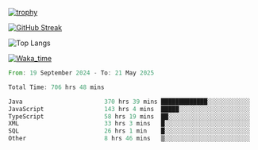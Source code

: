 <!--
**ren-joey/ren-joey** is a ✨ _special_ ✨ repository because its `README.md` (this file) appears on your GitHub profile.

Here are some ideas to get you started:

- 🔭 I’m currently working on ...
- 🌱 I’m currently learning ...
- 👯 I’m looking to collaborate on ...
- 🤔 I’m looking for help with ...
- 💬 Ask me about ...
- 📫 How to reach me: ...
- 😄 Pronouns: ...
- ⚡ Fun fact: ...
-->

[![trophy](https://github-profile-trophy.vercel.app/?username=ren-joey&theme=darkhub&column=5)](https://github.com/ren-joey)

[![GitHub Streak](https://streak-stats.demolab.com/?user=ren-joey&theme=dark)](https://github.com/ren-joey)

![Top Langs](https://github-readme-stats.vercel.app/api/top-langs?username=ren-joey&show_icons=true&layout=compact&locale=en&hide=html,CSS,scss,Pug,Twig&theme=dark)

[![Waka_time](https://github-readme-stats.vercel.app/api/wakatime?username=joeyren&theme=dark)](https://github.com/ren-joey)

<!--START_SECTION:waka-->

```rust
From: 19 September 2024 - To: 21 May 2025

Total Time: 706 hrs 48 mins

Java                       370 hrs 39 mins █████████████░░░░░░░░░░░░   51.80 %
JavaScript                 143 hrs 4 mins  █████░░░░░░░░░░░░░░░░░░░░   19.99 %
TypeScript                 58 hrs 19 mins  ██░░░░░░░░░░░░░░░░░░░░░░░   08.15 %
XML                        33 hrs 3 mins   █░░░░░░░░░░░░░░░░░░░░░░░░   04.62 %
SQL                        26 hrs 1 min    █░░░░░░░░░░░░░░░░░░░░░░░░   03.64 %
Other                      8 hrs 46 mins   ▒░░░░░░░░░░░░░░░░░░░░░░░░   01.23 %
```

<!--END_SECTION:waka-->
